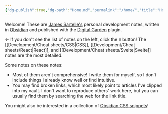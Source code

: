 ```yaml
---
{"dg-publish":true,"dg-path":"Home.md","permalink":"/home/","title":"Home","hideInGraph":true,"pinned":true,"tags":["gardenEntry"]}
---
```



Welcome! These are [James Sartelle's](https://www.sartelle.dev) personal development notes, written in [Obsidian](https://obsidian.md/) and published with the [Digital Garden](https://github.com/oleeskild/obsidian-digital-garden) plugin.

← If you don't see the list of notes on the left, click the ≡ button! The [[Development/Cheat sheets/CSS\|CSS]], [[Development/Cheat sheets/React\|React]], and [[Development/Cheat sheets/Svelte\|Svelte]] notes are the most detailed.

Some notes on these notes:

- Most of them aren't comprehensive! I write them for myself, so I don't include things I already know well or find intuitive.
- You may find broken links, which most likely point to articles I've clipped into my vault. I don't want to reproduce others' work here, but you can usually find them by searching the web for the link title.

You might also be interested in a collection of [Obsidian CSS snippets](https://github.com/jsartelle/Obsidian-Snippets)!
